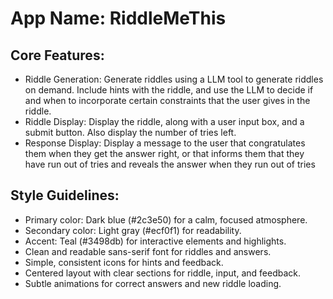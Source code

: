 # **App Name**: RiddleMeThis

## Core Features:

- Riddle Generation: Generate riddles using a LLM tool to generate riddles on demand. Include hints with the riddle, and use the LLM to decide if and when to incorporate certain constraints that the user gives in the riddle.
- Riddle Display: Display the riddle, along with a user input box, and a submit button. Also display the number of tries left.
- Response Display: Display a message to the user that congratulates them when they get the answer right, or that informs them that they have run out of tries and reveals the answer when they run out of tries

## Style Guidelines:

- Primary color: Dark blue (#2c3e50) for a calm, focused atmosphere.
- Secondary color: Light gray (#ecf0f1) for readability.
- Accent: Teal (#3498db) for interactive elements and highlights.
- Clean and readable sans-serif font for riddles and answers.
- Simple, consistent icons for hints and feedback.
- Centered layout with clear sections for riddle, input, and feedback.
- Subtle animations for correct answers and new riddle loading.